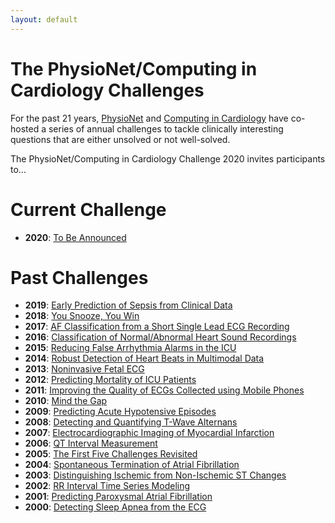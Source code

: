 ```yaml
---
layout: default
---
```


# The PhysioNet/Computing in Cardiology Challenges

For the past 21 years, [PhysioNet](https://physionet.org) and [Computing in Cardiology](http://www.cinc.org/) have co-hosted a series of annual challenges to tackle clinically interesting questions that are either unsolved or not well-solved. 

The PhysioNet/Computing in Cardiology Challenge 2020 invites participants to...

# Current Challenge

- __2020__: [To Be Announced](/2020/)

# Past Challenges
- __2019__: [Early Prediction of Sepsis from Clinical Data](https://physionet.org/content/challenge-2019/)
- __2018__: [You Snooze, You Win](https://physionet.org/content/challenge-2018/)
- __2017__: [AF Classification from a Short Single Lead ECG Recording](https://physionet.org/content/challenge-2017/)
- __2016__: [Classification of Normal/Abnormal Heart Sound Recordings](https://physionet.org/content/challenge-2016/)
- __2015__: [Reducing False Arrhythmia Alarms in the ICU](https://physionet.org/content/challenge-2015/)
- __2014__: [Robust Detection of Heart Beats in Multimodal Data](https://physionet.org/content/challenge-2014/)
- __2013__: [Noninvasive Fetal ECG](https://physionet.org/content/challenge-2013/)
- __2012__: [Predicting Mortality of ICU Patients](https://physionet.org/content/challenge-2012/)
- __2011__: [Improving the Quality of ECGs Collected using Mobile Phones](https://physionet.org/content/challenge-2011/)
- __2010__: [Mind the Gap](https://physionet.org/content/challenge-2010/)
- __2009__: [Predicting Acute Hypotensive Episodes](https://physionet.org/content/challenge-2009/)
- __2008__: [Detecting and Quantifying T-Wave Alternans](https://physionet.org/content/challenge-2008/)
- __2007__: [Electrocardiographic Imaging of Myocardial Infarction](https://physionet.org/content/challenge-2007/)
- __2006__: [QT Interval Measurement](https://physionet.org/content/challenge-2006/)
- __2005__: [The First Five Challenges Revisited](https://physionet.org/content/challenge-2005/)
- __2004__: [Spontaneous Termination of Atrial Fibrillation](https://physionet.org/content/challenge-2004/)
- __2003__: [Distinguishing Ischemic from Non-Ischemic ST Changes](https://physionet.org/content/challenge-2003/)
- __2002__: [RR Interval Time Series Modeling](https://physionet.org/content/challenge-2002/)
- __2001__: [Predicting Paroxysmal Atrial Fibrillation](https://physionet.org/content/challenge-2001/)
- __2000__: [Detecting Sleep Apnea from the ECG](https://physionet.org/content/challenge-2000/)
